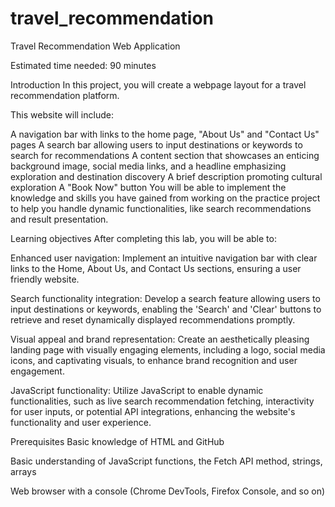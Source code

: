 # travel_recommendation

Travel Recommendation Web Application


Estimated time needed: 90 minutes

Introduction
In this project, you will create a webpage layout for a travel recommendation platform.

This website will include:

A navigation bar with links to the home page, "About Us" and "Contact Us" pages
A search bar allowing users to input destinations or keywords to search for recommendations
A content section that showcases an enticing background image, social media links, and a headline emphasizing exploration and destination discovery
A brief description promoting cultural exploration
A "Book Now" button
You will be able to implement the knowledge and skills you have gained from working on the practice project to help you handle dynamic functionalities, like search recommendations and result presentation.

Learning objectives
After completing this lab, you will be able to:

Enhanced user navigation: Implement an intuitive navigation bar with clear links to the Home, About Us, and Contact Us sections, ensuring a user friendly website.

Search functionality integration: Develop a search feature allowing users to input destinations or keywords, enabling the 'Search' and 'Clear' buttons to retrieve and reset dynamically displayed recommendations promptly.

Visual appeal and brand representation: Create an aesthetically pleasing landing page with visually engaging elements, including a logo, social media icons, and captivating visuals, to enhance brand recognition and user engagement.

JavaScript functionality: Utilize JavaScript to enable dynamic functionalities, such as live search recommendation fetching, interactivity for user inputs, or potential API integrations, enhancing the website's functionality and user experience.

Prerequisites
Basic knowledge of HTML and GitHub

Basic understanding of JavaScript functions, the Fetch API method, strings, arrays

Web browser with a console (Chrome DevTools, Firefox Console, and so on)
